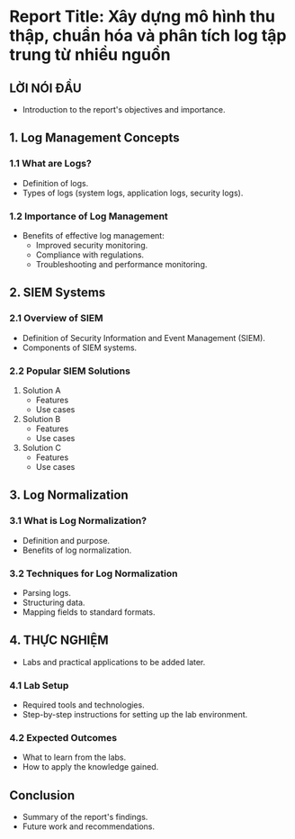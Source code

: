 # Report Title: Xây dựng mô hình thu thập, chuẩn hóa và phân tích log tập trung từ nhiều nguồn

## LỜI NÓI ĐẦU
* Introduction to the report's objectives and importance.

## 1. Log Management Concepts
### 1.1 What are Logs?
* Definition of logs.
* Types of logs (system logs, application logs, security logs).

### 1.2 Importance of Log Management
* Benefits of effective log management:
  - Improved security monitoring.
  - Compliance with regulations.
  - Troubleshooting and performance monitoring.

## 2. SIEM Systems
### 2.1 Overview of SIEM
* Definition of Security Information and Event Management (SIEM).
* Components of SIEM systems.

### 2.2 Popular SIEM Solutions
1. Solution A
   - Features
   - Use cases
2. Solution B
   - Features
   - Use cases
3. Solution C
   - Features
   - Use cases

## 3. Log Normalization
### 3.1 What is Log Normalization?
* Definition and purpose.
* Benefits of log normalization.

### 3.2 Techniques for Log Normalization
- Parsing logs.
- Structuring data.
- Mapping fields to standard formats.

## 4. THỰC NGHIỆM
* Labs and practical applications to be added later.
### 4.1 Lab Setup
* Required tools and technologies.
* Step-by-step instructions for setting up the lab environment.

### 4.2 Expected Outcomes
* What to learn from the labs.
* How to apply the knowledge gained.

## Conclusion
* Summary of the report's findings.
* Future work and recommendations.
